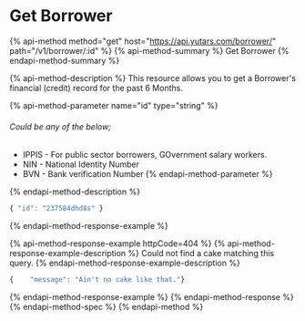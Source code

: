 # Get Borrower

{% api-method method="get" host="https://api.yutars.com/borrower/" path="/v1/borrower/:id" %}
{% api-method-summary %}
Get Borrower
{% endapi-method-summary %}

{% api-method-description %}
This resource allows you to get a Borrower's financial (credit) record  for the past 6 Months.

  {% api-method-parameter name="id" type="string" %}
  ###### Could be any of the below;
  - IPPIS - For public sector borrowers, GOvernment salary workers.
  - NIN - National Identity Number
  - BVN - Bank verification Number
  {% endapi-method-parameter %}

{% endapi-method-description %}
```js
{ "id": "237584dhd8s" }
```
{% endapi-method-response-example %}

{% api-method-response-example httpCode=404 %}
{% api-method-response-example-description %}
Could not find a cake matching this query.
{% endapi-method-response-example-description %}

```js
{    "message": "Ain't no cake like that."}
```
{% endapi-method-response-example %}
{% endapi-method-response %}
{% endapi-method-spec %}
{% endapi-method %}




